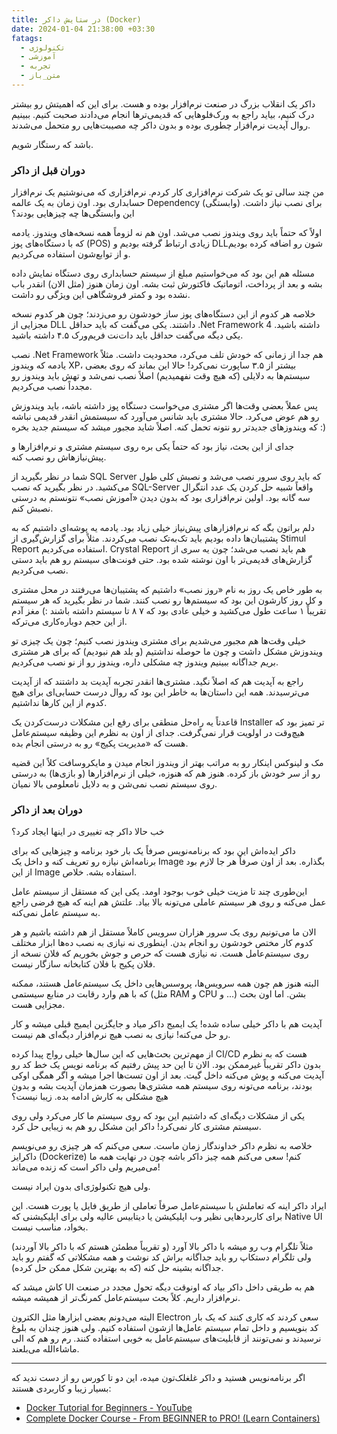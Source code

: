 ```yaml
---
title: در ستایش داکر (Docker)
date: 2024-01-04 21:38:00 +03:30
fatags:
  - تکنولوژی
  - آموزشی
  - تجربه
  - متن_باز
---
```


داکر یک انقلاب بزرگ در صنعت نرم‌افزار بوده و هست. برای این که اهمیتش رو بیشتر درک کنیم، بیاید راجع به ورک‌فلو‌هایی که قدیمی‌ترها انجام می‌دادند صحبت کنیم. ببینیم روال آپدیت نرم‌افزار چطوری بوده و بدون داکر چه مصیبت‌هایی رو متحمل می‌شدند. 

باشد که رستگار شویم. 

### دوران قبل از داکر
من چند سالی تو یک شرکت نرم‌افزاری کار کردم. نرم‌افزاری که می‌نوشتیم یک نرم‌افزار حسابداری بود. اون زمان به یک عالمه Dependency (وابستگی) برای نصب نیاز داشت. این وابستگی‌ها چه چیزهایی بودند؟

اولاً که حتماً باید روی ویندوز نصب می‌شد. اون هم نه لزوماً همه نسخه‌های ویندوز. یادمه که با دستگاه‌های پوز (POS) زیادی ارتباط گرفته بودیم و DLLشون رو اضافه کرده بودیم و از توابع‌شون استفاده می‌کردیم. 

مسئله هم این بود که می‌خواستیم مبلغ از سیستم حسابداری روی دستگاه نمایش داده بشه و بعد از پرداخت، اتوماتیک فاکتورش ثبت بشه. اون زمان هنوز (مثل الان) انقدر باب نشده بود و کمتر فروشگاهی این ویژگی رو داشت. 

خلاصه هر کدوم از این دستگاه‌های پوز ساز خودشون رو می‌زدند؛ چون هر کدوم نسخه مجزایی از DLL داشتند. یکی می‌گفت که باید حداقل .Net Framework 4 داشته باشید. یکی دیگه می‌گفت حداقل باید دات‌نت فریم‌ورک ۴.۵ داشته باشید. 

نصب .Net Framework هم جدا از زمانی که خودش تلف می‌کرد، محدودیت داشت. مثلاً یادمه که ویندوز XP، بیشتر از ۳.۵ ساپورت نمی‌کرد! حالا این بماند که روی بعضی سیستم‌ها به دلایلی (که هیچ وقت نفهمیدیم) اصلاً نصب نمی‌شد و تهش باید ویندوز رو مجدداً نصب می‌کردیم. 

پس عملاً بعضی وقت‌ها اگر مشتری می‌خواست دستگاه پوز داشته باشه، باید ویندوزش رو هم عوض می‌کرد. حالا مشتری باید شانس می‌آورد که سیستمش انقدر قدیمی نباشه که ویندوزهای جدیدتر رو نتونه تحمل کنه. اصلاً شاید مجبور میشد که سیستم جدید بخره :)

جدای از این بحث، نیاز بود که حتماً یکی بره روی سیستم مشتری و نرم‌افزارها و پیش‌نیازهاش رو نصب کنه. 

شما در نظر بگیرید از SQL Server که باید روی سرور نصب می‌شد و نصبش کلی طول می‌کشید. در نظر بگیرید که نصب SQL-Server واقعاً شبیه حل کردن یک عدد انتگرال سه گانه بود. اولین نرم‌افزاری بود که بدون دیدن «آموزش نصب» نتونستم به درستی نصبش کنم.

دلم براتون بگه که نرم‌افزارهای پیش‌نیاز خیلی زیاد بود. یادمه یه پوشه‌ای داشتیم که به پشتیبان‌ها داده بودیم باید تک‌به‌تک نصب می‌کردند. مثلاً برای گزارش‌گیری از Stimul Report استفاده می‌کردیم. Crystal Report هم باید نصب می‌شد؛ چون یه سری از گزارش‌های قدیمی‌تر با اون نوشته شده بود. حتی فونت‌های سیستم رو هم باید دستی نصب می‌کردیم.

به طور خاص یک روز به نام «روز نصب» داشتیم که پشتیبان‌ها می‌رفتند در محل مشتری و کل روز کارشون این بود که سیستم‌ها رو نصب کنند. شما در نظر بگیرید که هر سیستم تقریباً ۱ ساعت طول می‌کشید و خیلی عادی بود که ۷ ۸ تا سیستم داشته باشند :) مغز آدم از این حجم دوباره‌کاری می‌ترکه.

خیلی وقت‌ها هم مجبور می‌شدیم برای مشتری ویندوز نصب کنیم؛ چون یک چیزی تو ویندوزش مشکل داشت و چون ما حوصله نداشتیم (و بلد هم نبودیم) که برای هر مشتری بریم جداگانه ببینیم ویندوز چه مشکلی داره، ویندوز رو از نو نصب می‌کردیم.

راجع به آپدیت هم که اصلاً نگید. مشتری‌ها انقدر تجربه آپدیت بد داشتند که از آپدیت می‌ترسیدند. همه این داستان‌ها به خاطر این بود که روال درست حسابی‌ای برای هیچ کدوم از این کارها نداشتیم. 

قاعدتاً یه راه‌حل منطقی برای رفع این مشکلات درست‌کردن یک Installer تر تمیز بود که هیچ‌وقت در اولویت قرار نمی‌گرفت. جدای از اون به نظرم این وظیفه سیستم‌عامل هست که «مدیریت پکیج» رو به درستی انجام بده. 

مک و لینوکس اینکار رو به مراتب بهتر از ویندوز انجام میدن و مایکروسافت کلاً این قضیه رو از سر خودش باز کرده. هنوز هم که هنوزه، خیلی از نرم‌افزارها (و بازی‌ها) به درستی روی سیستم نصب نمی‌شن و به دلایل نامعلومی بالا نمیان.
### دوران بعد از داکر
خب حالا داکر چه تغییری در اینها ایجاد کرد؟ 

داکر ایده‌اش این بود که برنامه‌نویس صرفاً یک بار خود برنامه و چیزهایی که برای برنامه‌اش نیازه رو تعریف کنه و داخل یک Image بگذاره. بعد از اون صرفاً هر جا لازم بود از این Image استفاده بشه. خلاص. 

این‌طوری چند تا مزیت خیلی خوب بوجود اومد. یکی این که مستقل از سیستم عامل عمل می‌کنه و روی هر سیستم عاملی می‌تونه بالا بیاد. علتش هم اینه که هیچ فرضی راجع به سیستم عامل نمی‌کنه. 

الان ما می‌تونیم روی یک سرور هزاران سرویس کاملاً مستقل از هم داشته باشیم و هر کدوم کار مختص خودشون رو انجام بدن. اینطوری نه نیازی به نصب ده‌ها ابزار مختلف روی سیستم‌عامل هست. نه نیازی هست که حرص و جوش بخوریم که فلان نسخه از فلان پکیج با فلان کتابخانه سازگار نیست. 

البته هنوز هم چون همه سرویس‌ها، پروسس‌هایی داخل یک سیستم‌عامل هستند، ممکنه که با هم وارد رقابت در منابع سیستمی (مثل RAM و CPU و ...) بشن. اما اون بحث مجزایی هست. 

آپدیت هم با داکر خیلی ساده شده! یک ایمیج داکر میاد و جایگزین ایمیج قبلی میشه و کار رو حل می‌کنه! نیازی به نصب هیچ نر‌م‌افزار دیگه‌ای هم نیست. 

از مهم‌ترین بحث‌هایی که این سال‌ها خیلی رواج پیدا کرده CI/CD هست که به نظرم بدون داکر تقریباً غیرممکن بود. الان تا این حد پیش رفتیم که برنامه نویس یک خط کد رو آپدیت می‌کنه و پوش می‌کنه داخل گیت. بعد از اون تست‌ها اجرا میشه و اگر همگی اوکی بودند، برنامه می‌تونه روی سیستم همه مشتری‌ها بصورت همزمان آپدیت بشه و بدون هیچ مشکلی به کارش ادامه بده. زیبا نیست؟ 

یکی از مشکلات دیگه‌ای که داشتیم این بود که روی سیستم ما کار می‌کرد ولی روی سیستم مشتری کار نمی‌کرد! داکر این مشکل رو هم به زیبایی حل کرد. 

خلاصه به نظرم داکر خداوندگار زمان ماست. سعی می‌کنم که هر چیزی رو می‌نویسم داکرایز (Dockerize) کنم! سعی می‌کنم همه چیز داکر باشه چون در نهایت همه ما می‌میریم ولی داکر است که زنده می‌ماند! 

ولی هیچ تکنولوژی‌ای بدون ایراد نیست. 

ایراد داکر اینه که تعاملش با سیستم‌عامل صرفاً تعاملی از طریق فایل یا پورت هست. این برای کاربردهایی نظیر وب‌ اپلیکیشن یا دیتابیس عالیه ولی برای اپلیکیشنی که Native UI بخواد، مناسب نیست. 

مثلاً تلگرام وب رو میشه با داکر بالا آورد (و تقریباً مطمئن هستم که با داکر بالا آوردند) ولی تلگرام دستکاپ رو باید جداگانه براش کد نوشت و همه مشکلاتی که گفتم رو باید جداگانه بشینه حل کنه (که به بهترین شکل ممکن حل کرده).

کاش میشد که UI هم به طریقی داخل داکر بیاد که اونوقت دیگه تحول مجدد در صنعت نرم‌افزار داریم. کلاً بحث سیستم‌عامل کمرنگ‌تر از همیشه میشه. 

البته می‌دونم بعضی ابزارها مثل الکترون Electron سعی کردند که کاری کنند که یک بار کد بنویسیم و داخل تمام سیستم عامل‌ها ازشون استفاده کنیم. ولی هنوز چندان به بلوغ نرسیدند و نمی‌تونند از قابلیت‌های سیستم‌عامل به خوبی استفاده کنند. رم رو هم که الی ماشاءالله می‌بلعند. 

---

اگر برنامه‌نویس هستید و داکر غلغلک‌تون میده، این دو تا کورس رو از دست ندید که بسیار زیبا و کاربردی هستند:
- [Docker Tutorial for Beginners - YouTube](https://www.youtube.com/watch?v=pTFZFxd4hOI)
- [Complete Docker Course - From BEGINNER to PRO! (Learn Containers)](https://www.youtube.com/@DevOpsDirective)

